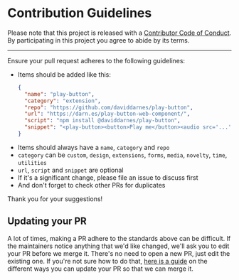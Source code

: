 # Contribution Guidelines

Please note that this project is released with a
[Contributor Code of Conduct](code-of-conduct.md). By participating in this
project you agree to abide by its terms.

---

Ensure your pull request adheres to the following guidelines:

- Items should be added like this:
  ```json
  {
    "name": "play-button",
    "category": "extension",
    "repo": "https://github.com/daviddarnes/play-button",
    "url": "https://darn.es/play-button-web-component/",
    "script": "npm install @daviddarnes/play-button",
    "snippet": "<play-button><button>Play me</button><audio src='...'></audio></play-button>"
  }
  ```
- Items should always have a `name`, `category` and `repo`
- `category` can be `custom`, `design`, `extensions`, `forms`, `media`, `novelty`, `time`, `utilities`
- `url`, `script` and `snippet` are optional
- If it's a significant change, please file an issue to discuss first
- And don't forget to check other PRs for duplicates

Thank you for your suggestions!

## Updating your PR

A lot of times, making a PR adhere to the standards above can be difficult.
If the maintainers notice anything that we'd like changed, we'll ask you to
edit your PR before we merge it. There's no need to open a new PR, just edit
the existing one. If you're not sure how to do that,
[here is a guide](https://github.com/RichardLitt/knowledge/blob/master/github/amending-a-commit-guide.md)
on the different ways you can update your PR so that we can merge it.
